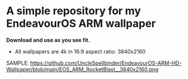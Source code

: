 # **A simple repository for my EndeavourOS ARM wallpaper**

**Download and use as you see fit.**

* All wallpapers are 4k in 16:9 aspect ratio: 3840x2160

SAMPLE:
https://github.com/UncleSpellbinder/EndeavourOS-ARM-HD-Wallpaper/blob/main/EOS_ARM_RocketBlast__3840x2160.png
